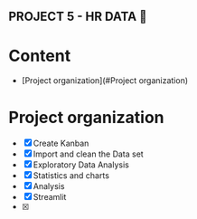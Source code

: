 ## PROJECT 5 - HR DATA 🏫

# Content
- [Project organization](#Project organization)

# Project organization 

- [x] Create Kanban
- [x] Import and clean the Data set
- [x] Exploratory Data Analysis
- [x] Statistics and charts
- [x] Analysis
- [x] Streamlit
- [x] 
